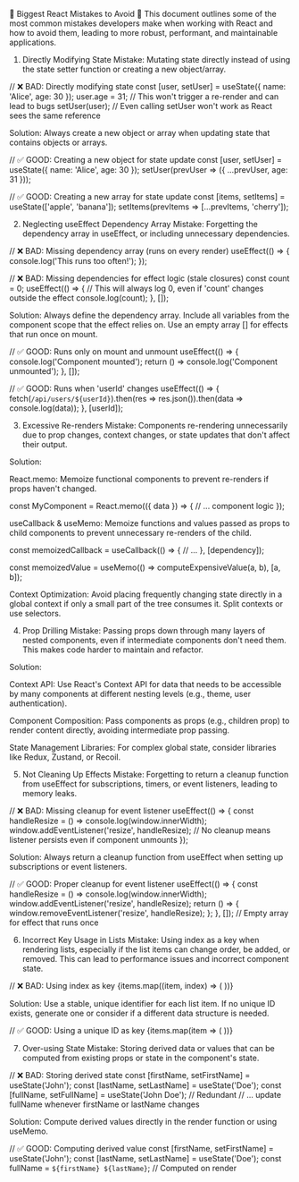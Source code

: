 🚫 Biggest React Mistakes to Avoid 🚫
This document outlines some of the most common mistakes developers make when working with React and how to avoid them, leading to more robust, performant, and maintainable applications.

1. Directly Modifying State
Mistake: Mutating state directly instead of using the state setter function or creating a new object/array.

// ❌ BAD: Directly modifying state
const [user, setUser] = useState({ name: 'Alice', age: 30 });
user.age = 31; // This won't trigger a re-render and can lead to bugs
setUser(user); // Even calling setUser won't work as React sees the same reference

Solution: Always create a new object or array when updating state that contains objects or arrays.

// ✅ GOOD: Creating a new object for state update
const [user, setUser] = useState({ name: 'Alice', age: 30 });
setUser(prevUser => ({ ...prevUser, age: 31 }));

// ✅ GOOD: Creating a new array for state update
const [items, setItems] = useState(['apple', 'banana']);
setItems(prevItems => [...prevItems, 'cherry']);

2. Neglecting useEffect Dependency Array
Mistake: Forgetting the dependency array in useEffect, or including unnecessary dependencies.

// ❌ BAD: Missing dependency array (runs on every render)
useEffect(() => {
  console.log('This runs too often!');
});

// ❌ BAD: Missing dependencies for effect logic (stale closures)
const count = 0;
useEffect(() => {
  // This will always log 0, even if 'count' changes outside the effect
  console.log(count);
}, []);

Solution: Always define the dependency array. Include all variables from the component scope that the effect relies on. Use an empty array [] for effects that run once on mount.

// ✅ GOOD: Runs only on mount and unmount
useEffect(() => {
  console.log('Component mounted');
  return () => console.log('Component unmounted');
}, []);

// ✅ GOOD: Runs when 'userId' changes
useEffect(() => {
  fetch(`/api/users/${userId}`).then(res => res.json()).then(data => console.log(data));
}, [userId]);

3. Excessive Re-renders
Mistake: Components re-rendering unnecessarily due to prop changes, context changes, or state updates that don't affect their output.

Solution:

React.memo: Memoize functional components to prevent re-renders if props haven't changed.

const MyComponent = React.memo(({ data }) => {
  // ... component logic
});

useCallback & useMemo: Memoize functions and values passed as props to child components to prevent unnecessary re-renders of the child.

const memoizedCallback = useCallback(() => {
  // ...
}, [dependency]);

const memoizedValue = useMemo(() => computeExpensiveValue(a, b), [a, b]);

Context Optimization: Avoid placing frequently changing state directly in a global context if only a small part of the tree consumes it. Split contexts or use selectors.

4. Prop Drilling
Mistake: Passing props down through many layers of nested components, even if intermediate components don't need them. This makes code harder to maintain and refactor.

Solution:

Context API: Use React's Context API for data that needs to be accessible by many components at different nesting levels (e.g., theme, user authentication).

Component Composition: Pass components as props (e.g., children prop) to render content directly, avoiding intermediate prop passing.

State Management Libraries: For complex global state, consider libraries like Redux, Zustand, or Recoil.

5. Not Cleaning Up Effects
Mistake: Forgetting to return a cleanup function from useEffect for subscriptions, timers, or event listeners, leading to memory leaks.

// ❌ BAD: Missing cleanup for event listener
useEffect(() => {
  const handleResize = () => console.log(window.innerWidth);
  window.addEventListener('resize', handleResize);
  // No cleanup means listener persists even if component unmounts
});

Solution: Always return a cleanup function from useEffect when setting up subscriptions or event listeners.

// ✅ GOOD: Proper cleanup for event listener
useEffect(() => {
  const handleResize = () => console.log(window.innerWidth);
  window.addEventListener('resize', handleResize);
  return () => {
    window.removeEventListener('resize', handleResize);
  };
}, []); // Empty array for effect that runs once

6. Incorrect Key Usage in Lists
Mistake: Using index as a key when rendering lists, especially if the list items can change order, be added, or removed. This can lead to performance issues and incorrect component state.

// ❌ BAD: Using index as key
{items.map((item, index) => (
  <ListItem key={index} item={item} />
))}

Solution: Use a stable, unique identifier for each list item. If no unique ID exists, generate one or consider if a different data structure is needed.

// ✅ GOOD: Using a unique ID as key
{items.map(item => (
  <ListItem key={item.id} item={item} />
))}

7. Over-using State
Mistake: Storing derived data or values that can be computed from existing props or state in the component's state.

// ❌ BAD: Storing derived state
const [firstName, setFirstName] = useState('John');
const [lastName, setLastName] = useState('Doe');
const [fullName, setFullName] = useState('John Doe'); // Redundant
// ... update fullName whenever firstName or lastName changes

Solution: Compute derived values directly in the render function or using useMemo.

// ✅ GOOD: Computing derived value
const [firstName, setFirstName] = useState('John');
const [lastName, setLastName] = useState('Doe');
const fullName = `${firstName} ${lastName}`; // Computed on render

